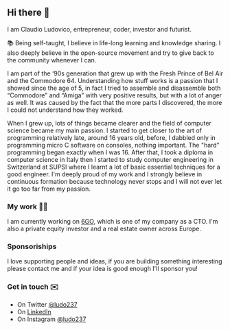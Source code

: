 ## Hi there 👋

I am Claudio Ludovico, entrepreneur, coder, investor and futurist.

📚 Being self-taught, I believe in life-long learning and knowledge sharing. 
I also deeply believe in the open-source movement and try to give back to the community whenever I can.

I am part of the ‘90s generation that grew up with the Fresh Prince of Bel Air and the Commodore 64. Understanding how stuff works is a passion that I showed since the age of 5, in fact I tried to assemble and disassemble both “Commodore” and “Amiga” with very positive results, but with a lot of anger as well. It was caused by the fact that the more parts I discovered, the more I could not understand how they worked.

When I grew up, lots of things became clearer and the field of computer science became my main passion. I started to get closer to the art of programming relatively late, around 16 years old, before, I dabbled only in programming micro C software on consoles, nothing important. The "hard" programming began exactly when I was 16. After that, I took a diploma in computer science in Italy then I started to study computer engineering in Switzerland at SUPSI where I learnt a lot of basic essential techniques for a good engineer. I'm deeply proud of my work and I strongly believe in continuous formation because technology never stops and I will not ever let it go too far from my passion. 

### My work 👨‍💻

I am currently working on [6GO](https://6go.it), which is one of my company as a CTO. I'm also a private equity investor and a real estate owner across Europe.

### Sponsoriships

I love supporting people and ideas, if you are building something interesting please contact me and if your idea is good enough I'll sponsor you!

### Get in touch ✉️

- On Twitter [@ludo237](https://twitter.com/ludo237)
- On [LinkedIn](https://www.linkedin.com/in/claudio-ludovico-panetta-85b8903a/)
- On Instagram [@ludo237](https://instagram.com/ludo237)
